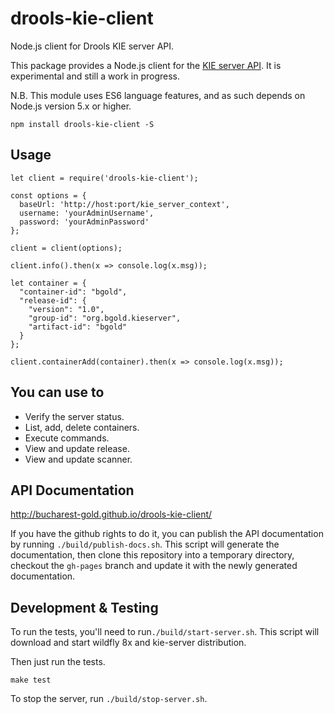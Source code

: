 # drools-kie-client

Node.js client for Drools KIE server API.

This package provides a Node.js client for the [KIE server API][1].
It is experimental and still a work in progress.

N.B. This module uses ES6 language features, and as such depends on Node.js version 5.x
or higher.

    npm install drools-kie-client -S

## Usage
    let client = require('drools-kie-client');

    const options = {
      baseUrl: 'http://host:port/kie_server_context',
      username: 'yourAdminUsername',
      password: 'yourAdminPassword'
    };

    client = client(options);

    client.info().then(x => console.log(x.msg));

    let container = {
      "container-id": "bgold",
      "release-id": {
        "version": "1.0",
        "group-id": "org.bgold.kieserver",
        "artifact-id": "bgold"
      }
    };

    client.containerAdd(container).then(x => console.log(x.msg));

## You can use to

* Verify the server status.
* List, add, delete containers.
* Execute commands.
* View and update release.
* View and update scanner.

## API Documentation

http://bucharest-gold.github.io/drools-kie-client/

If you have the github rights to do it, you can publish the API documentation by running
`./build/publish-docs.sh`. This script will generate the documentation, then clone this
repository into a temporary directory, checkout the `gh-pages` branch and update it with
the newly generated documentation.

## Development & Testing

To run the tests, you'll need to run`./build/start-server.sh`. This script will download and start
wildfly 8x and kie-server distribution.

Then just run the tests.

    make test

To stop the server, run `./build/stop-server.sh`.

[1]: http://docs.jboss.org/drools/release/6.4.0.Final/drools-docs/html/ch22.html#d0e24633